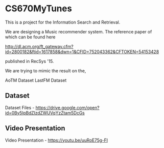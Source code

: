 # CS670MyTunes

This is a project for the Information Search and Retrieval.

We are designing a Music recommender system. The reference paper of which can be found here 

http://dl.acm.org/ft_gateway.cfm?id=2800182&ftid=1617858&dwn=1&CFID=752043362&CFTOKEN=54153428 

published in RecSys '15.

We are trying to mimic the result on the,

AoTM Dataset
LastFM Dataset

## Dataset
Dataset Files - https://drive.google.com/open?id=0By5IpBdZIzdZWUVqYzZtam5DcGs

## Video Presentation
Video Presentation - https://youtu.be/uuRoE75g-FI
